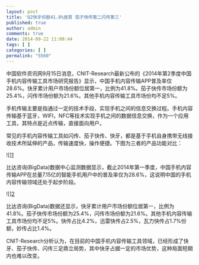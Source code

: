 ```yaml
---
layout: post
title: 'Q2快牙份额41.8%居首 茄子快传第二闪传第三'
published: true
author: admin
comments: true
date: 2014-09-22 11:09:44
tags: [ ]
categories: [ ]
permalink: "5560"
---
```

中国软件资讯网9月15日消息，CNIT-Research最新公布的《2014年第2季度中国手机内容传输工具市场研究报告》显示，中国手机内容传输APP普及率仅28.6%。快牙累计用户市场份额位居第一，比例为41.8%。茄子快传市场份额为25.4%，闪传市场份额为21.6%。其他手机内容传输工具市场份均不足5%。


  


手机传输主要是指通过一定的技术手段，实现手机之间的信息交换过程。手机内容传输基于蓝牙，WIFI，NFC等技术实现手机之间的数据信息交换，作为一个应用工具，其特点是近点传输，直接面向用户。

常见的手机内容传输工具如闪传、茄子快传、快牙，都是基于手机自身携带无线接收技术所延伸的产品，传输速度快，操作便捷。下图为三者的产品功能对比：

![\][1]

比达咨询(BigData)数据中心监测数据显示，截止2014年第一季度，中国手机内容传输APP在总量7.15亿的智能手机用户中的普及率仅为28.6%，这说明中国的手机内容传输领域还处于起步阶段。

![\][2]

比达咨询(BigData)数据还显示，快牙累计用户市场份额位居第一，比例为41.8%。茄子快传市场份额为25.4%，闪传市场份额为21.6%。其他手机内容传输工具市场份均不足5%。快传占比4.2%，迅雷快传占2.5%，瓦力快传占1.7%份额，妙传占比1.4%。

CNIT-Research分析认为，在目前的中国手机内容传输工具领域，已经形成了快牙、茄子快传、闪传三足鼎立局势，其中快牙占据一定的市场优势，这种局面短期内也难以改变。

 [1]: http://yongz.com/yz/wp-content/uploads/2014/09/62eefce1e4b56dc3f2fbf20609e0c51f.jpg
 [2]: http://yongz.com/yz/wp-content/uploads/2014/09/f2fdfd61777df49961f0a2e0e2efe1bb.jpg